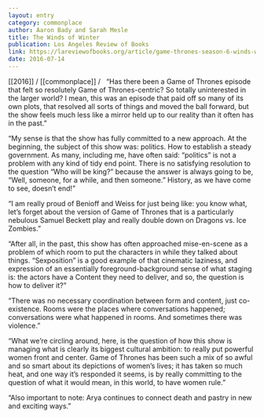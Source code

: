 ```yaml
---
layout: entry
category: commonplace
author: Aaron Bady and Sarah Mesle
title: The Winds of Winter
publication: Los Angeles Review of Books
link: https://lareviewofbooks.org/article/game-thrones-season-6-winds-winter/
date: 2016-07-14
---
```


[[2016]] / [[commonplace]] / 
 
“Has there been a Game of Thrones episode that felt so resolutely Game of Thrones-centric? So totally uninterested in the larger world? I mean, this was an episode that paid off so many of its own plots, that resolved all sorts of things and moved the ball forward, but the show feels much less like a mirror held up to our reality than it often has in the past.”

“My sense is that the show has fully committed to a new approach. At the beginning, the subject of this show was: politics. How to establish a steady government. As many, including me, have often said: “politics” is not a problem with any kind of tidy end point. There is no satisfying resolution to the question “Who will be king?” because the answer is always going to be, “Well, someone, for a while, and then someone.” History, as we have come to see, doesn’t end!”

“I am really proud of Benioff and Weiss for just being like: you know what, let’s forget about the version of Game of Thrones that is a particularly nebulous Samuel Beckett play and really double down on Dragons vs. Ice Zombies.”

“After all, in the past, this show has often approached mise-en-scene as a problem of which room to put the characters in while they talked about things. “Sexposition” is a good example of that cinematic laziness, and expression of an essentially foreground-background sense of what staging is: the actors have a Content they need to deliver, and so, the question is how to deliver it?”

“There was no necessary coordination between form and content, just co-existence. Rooms were the places where conversations happened; conversations were what happened in rooms. And sometimes there was violence.”

“What we’re circling around, here, is the question of how this show is managing what is clearly its biggest cultural ambition: to really put powerful women front and center. Game of Thrones has been such a mix of so awful and so smart about its depictions of women’s lives; it has taken so much heat, and one way it’s responded it seems, is by really committing to the question of what it would mean, in this world, to have women rule.”

“Also important to note: Arya continues to connect death and pastry in new and exciting ways.”
